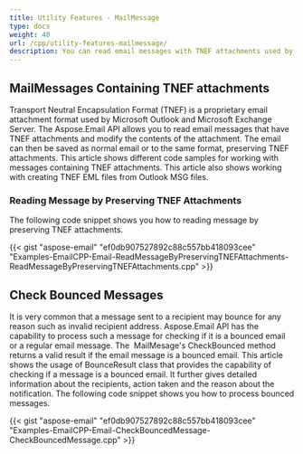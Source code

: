 ```yaml
---
title: Utility Features - MailMessage
type: docs
weight: 40
url: /cpp/utility-features-mailmessage/
description: You can read email messages with TNEF attachments used by Microsoft Outlook and Exchange Server, and modify the contents of the attachment using the C++ Email Parser Library API.
---
```


## **MailMessages Containing TNEF attachments**
Transport Neutral Encapsulation Format (TNEF) is a proprietary email attachment format used by Microsoft Outlook and Microsoft Exchange Server. The Aspose.Email API allows you to read email messages that have TNEF attachments and modify the contents of the attachment. The email can then be saved as normal email or to the same format, preserving TNEF attachments. This article shows different code samples for working with messages containing TNEF attachments. This article also shows working with creating TNEF EML files from Outlook MSG files.

### **Reading Message by Preserving TNEF Attachments**
The following code snippet shows you how to reading message by preserving TNEF attachments.

{{< gist "aspose-email" "ef0db907527892c88c557bb418093cee" "Examples-EmailCPP-Email-ReadMessageByPreservingTNEFAttachments-ReadMessageByPreservingTNEFAttachments.cpp" >}}

## **Check Bounced Messages**
It is very common that a message sent to a recipient may bounce for any reason such as invalid recipient address. Aspose.Email API has the capability to process such a message for checking if it is a bounced email or a regular email message. The  MailMesage's CheckBounced method returns a valid result if the email message is a bounced email. This article shows the usage of BounceResult class that provides the capability of checking if a message is a bounced email. It further gives detailed information about the recipients, action taken and the reason about the notification. The following code snippet shows you how to process bounced messages.

{{< gist "aspose-email" "ef0db907527892c88c557bb418093cee" "Examples-EmailCPP-Email-CheckBouncedMessage-CheckBouncedMessage.cpp" >}}
